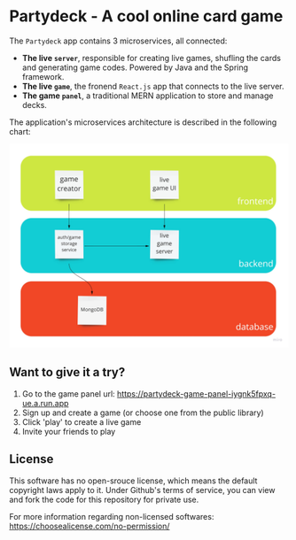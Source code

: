 # Partydeck - A cool online card game

The `Partydeck` app contains 3 microservices, all connected:

- **The live `server`**, responsible for creating live games, shufling the cards and generating game codes. Powered by Java and the Spring framework.
- **The live `game`**, the fronend `React.js` app that connects to the live server.
- **The game `panel`**, a traditional MERN application to store and manage decks.

The application's microservices architecture is described in the following chart:

![Microservice architecture](architecture.png)

## Want to give it a try?

1. Go to the game panel url: https://partydeck-game-panel-iygnk5fpxq-ue.a.run.app
2. Sign up and create a game (or choose one from the public library)
3. Click 'play' to create a live game
4. Invite your friends to play

## License

This software has no open-srouce license, which means the default copyright laws apply to it. Under Github's terms of service, you can view and fork the code for this repository for private use.

For more information regarding non-licensed softwares: https://choosealicense.com/no-permission/

